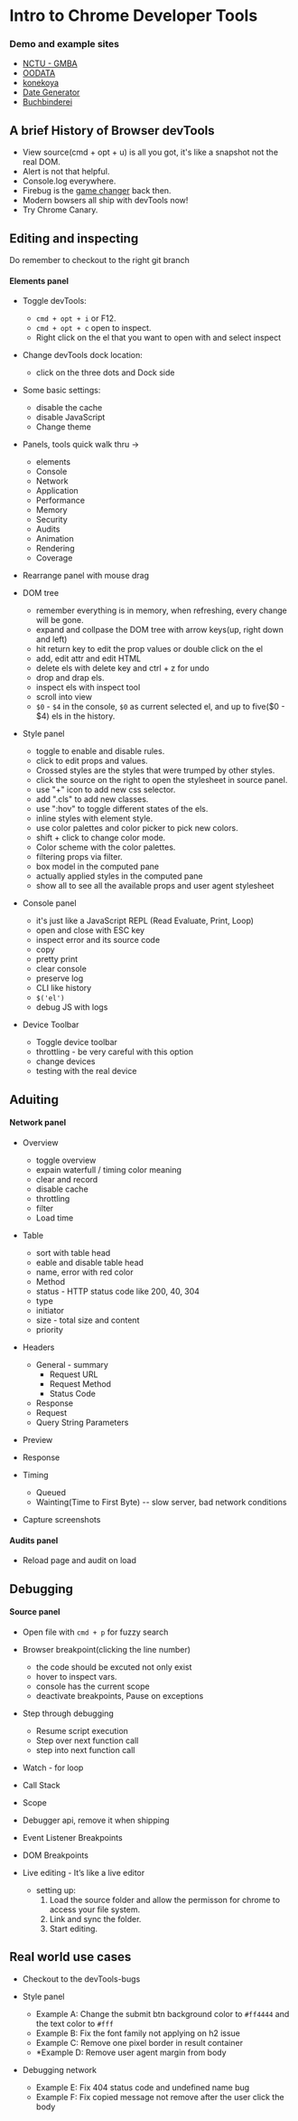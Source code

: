 # Intro to Chrome Developer Tools

### Demo and example sites

* [NCTU - GMBA](http://gmba.nctu.edu.tw/main.php)
* [OODATA](http://61.216.30.33:10280/)
* [konekoya](http://konekoya.github.io/)
* [Date Generator](http://konekoya.github.io/date-generator/)
* [Buchbinderei](http://buchbinderei.it/)

## A brief History of Browser devTools

* View source(cmd + opt + u) is all you got, it's like a snapshot not the real
  DOM.
* Alert is not that helpful.
* Console.log everywhere.
* Firebug is the [game changer](http://getfirebug.com) back then.
* Modern bowsers all ship with devTools now!
* Try Chrome Canary.

## Editing and inspecting

Do remember to checkout to the right git branch

#### Elements panel

* Toggle devTools:
  * `cmd + opt + i` or F12.
  * `cmd + opt + c` open to inspect.
  * Right click on the el that you want to open with and select inspect
* Change devTools dock location:
  * click on the three dots and Dock side
* Some basic settings:
  * disable the cache
  * disable JavaScript
  * Change theme
* Panels, tools quick walk thru ->
  * elements
  * Console
  * Network
  * Application
  * Performance
  * Memory
  * Security
  * Audits
  * Animation
  * Rendering
  * Coverage
* Rearrange panel with mouse drag

* DOM tree

  * remember everything is in memory, when refreshing, every change will be
    gone.
  * expand and collpase the DOM tree with arrow keys(up, right down and left)
  * hit return key to edit the prop values or double click on the el
  * add, edit attr and edit HTML
  * delete els with delete key and ctrl + z for undo
  * drop and drap els.
  * inspect els with inspect tool
  * scroll into view
  * `$0` - `$4` in the console, `$0` as current selected el, and up to five($0 -
    $4) els in the history.

* Style panel

  * toggle to enable and disable rules.
  * click to edit props and values.
  * Crossed styles are the styles that were trumped by other styles.
  * click the source on the right to open the stylesheet in source panel.
  * use "+" icon to add new css selector.
  * add ".cls" to add new classes.
  * use ":hov" to toggle different states of the els.
  * inline styles with element style.
  * use color palettes and color picker to pick new colors.
  * shift + click to change color mode.
  * Color scheme with the color palettes.
  * filtering props via filter.
  * box model in the computed pane
  * actually applied styles in the computed pane
  * show all to see all the available props and user agent stylesheet

* Console panel

  * it's just like a JavaScript REPL (Read Evaluate, Print, Loop)
  * open and close with ESC key
  * inspect error and its source code
  * copy
  * pretty print
  * clear console
  * preserve log
  * CLI like history
  * `$('el')`
  * debug JS with logs

* Device Toolbar
  * Toggle device toolbar
  * throttling - be very careful with this option
  * change devices
  * testing with the real device

## Aduiting

#### Network panel

* Overview

  * toggle overview
  * expain waterfull / timing color meaning
  * clear and record
  * disable cache
  * throttling
  * filter
  * Load time

* Table

  * sort with table head
  * eable and disable table head
  * name, error with red color
  * Method
  * status - HTTP status code like 200, 40, 304
  * type
  * initiator
  * size - total size and content
  * priority

* Headers
  * General - summary
    * Request URL
    * Request Method
    * Status Code
  * Response
  * Request
  * Query String Parameters
* Preview
* Response
* Timing

  * Queued
  * Wainting(Time to First Byte) -- slow server, bad network conditions

* Capture screenshots

#### Audits panel

* Reload page and audit on load

## Debugging

#### Source panel

* Open file with `cmd + p` for fuzzy search
* Browser breakpoint(clicking the line number)
  * the code should be excuted not only exist
  * hover to inspect vars.
  * console has the current scope
  * deactivate breakpoints, Pause on exceptions
* Step through debugging
  * Resume script execution
  * Step over next function call
  * step into next function call
* Watch - for loop
* Call Stack
* Scope
* Debugger api, remove it when shipping
* Event Listener Breakpoints
* DOM Breakpoints

* Live editing - It’s like a live editor
  * setting up:
    1. Load the source folder and allow the permisson for chrome to access your
       file system.
    2. Link and sync the folder.
    3. Start editing.

## Real world use cases

* Checkout to the devTools-bugs
* Style panel

  * Example A: Change the submit btn background color to `#ff4444` and the text
    color to `#fff`
  * Example B: Fix the font family not applying on h2 issue
  * Example C: Remove one pixel border in result container
  * \*Example D: Remove user agent margin from body

* Debugging network
  * Example E: Fix 404 status code and undefined name bug
  * Example F: Fix copied message not remove after the user click the body
